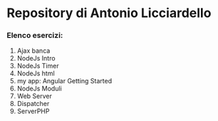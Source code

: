 # Repository di Antonio Licciardello
### Elenco esercizi:

01. Ajax banca
02. NodeJs Intro
03. NodeJs Timer
04. NodeJs html
05. my app: Angular Getting Started
06. NodeJs Moduli
07. Web Server
08. Dispatcher
09. ServerPHP

